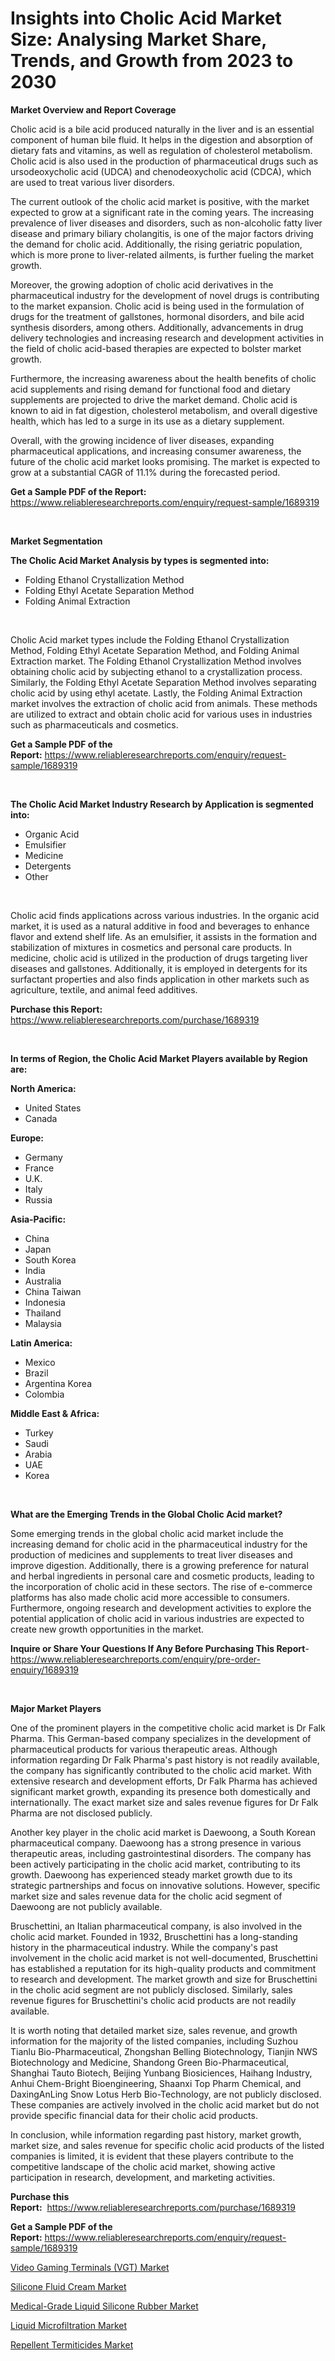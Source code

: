 <p><h1>Insights into Cholic Acid Market Size: Analysing Market Share, Trends, and Growth from 2023 to 2030</h1></p><p><strong>Market Overview and Report Coverage</strong></p>
<p><p>Cholic acid is a bile acid produced naturally in the liver and is an essential component of human bile fluid. It helps in the digestion and absorption of dietary fats and vitamins, as well as regulation of cholesterol metabolism. Cholic acid is also used in the production of pharmaceutical drugs such as ursodeoxycholic acid (UDCA) and chenodeoxycholic acid (CDCA), which are used to treat various liver disorders.</p><p>The current outlook of the cholic acid market is positive, with the market expected to grow at a significant rate in the coming years. The increasing prevalence of liver diseases and disorders, such as non-alcoholic fatty liver disease and primary biliary cholangitis, is one of the major factors driving the demand for cholic acid. Additionally, the rising geriatric population, which is more prone to liver-related ailments, is further fueling the market growth.</p><p>Moreover, the growing adoption of cholic acid derivatives in the pharmaceutical industry for the development of novel drugs is contributing to the market expansion. Cholic acid is being used in the formulation of drugs for the treatment of gallstones, hormonal disorders, and bile acid synthesis disorders, among others. Additionally, advancements in drug delivery technologies and increasing research and development activities in the field of cholic acid-based therapies are expected to bolster market growth.</p><p>Furthermore, the increasing awareness about the health benefits of cholic acid supplements and rising demand for functional food and dietary supplements are projected to drive the market demand. Cholic acid is known to aid in fat digestion, cholesterol metabolism, and overall digestive health, which has led to a surge in its use as a dietary supplement.</p><p>Overall, with the growing incidence of liver diseases, expanding pharmaceutical applications, and increasing consumer awareness, the future of the cholic acid market looks promising. The market is expected to grow at a substantial CAGR of 11.1% during the forecasted period.</p></p>
<p><strong>Get a Sample PDF of the Report:</strong> <a href="https://www.reliableresearchreports.com/enquiry/request-sample/1689319">https://www.reliableresearchreports.com/enquiry/request-sample/1689319</a></p>
<p>&nbsp;</p>
<p><strong>Market Segmentation</strong></p>
<p><strong>The Cholic Acid Market Analysis by types is segmented into:</strong></p>
<p><ul><li>Folding Ethanol Crystallization Method</li><li>Folding Ethyl Acetate Separation Method</li><li>Folding Animal Extraction</li></ul></p>
<p>&nbsp;</p>
<p><p>Cholic Acid market types include the Folding Ethanol Crystallization Method, Folding Ethyl Acetate Separation Method, and Folding Animal Extraction market. The Folding Ethanol Crystallization Method involves obtaining cholic acid by subjecting ethanol to a crystallization process. Similarly, the Folding Ethyl Acetate Separation Method involves separating cholic acid by using ethyl acetate. Lastly, the Folding Animal Extraction market involves the extraction of cholic acid from animals. These methods are utilized to extract and obtain cholic acid for various uses in industries such as pharmaceuticals and cosmetics.</p></p>
<p><strong>Get a Sample PDF of the Report:</strong>&nbsp;<a href="https://www.reliableresearchreports.com/enquiry/request-sample/1689319">https://www.reliableresearchreports.com/enquiry/request-sample/1689319</a></p>
<p>&nbsp;</p>
<p><strong>The Cholic Acid Market Industry Research by Application is segmented into:</strong></p>
<p><ul><li>Organic Acid</li><li>Emulsifier</li><li>Medicine</li><li>Detergents</li><li>Other</li></ul></p>
<p>&nbsp;</p>
<p><p>Cholic acid finds applications across various industries. In the organic acid market, it is used as a natural additive in food and beverages to enhance flavor and extend shelf life. As an emulsifier, it assists in the formation and stabilization of mixtures in cosmetics and personal care products. In medicine, cholic acid is utilized in the production of drugs targeting liver diseases and gallstones. Additionally, it is employed in detergents for its surfactant properties and also finds application in other markets such as agriculture, textile, and animal feed additives.</p></p>
<p><strong>Purchase this Report:</strong>&nbsp; <a href="https://www.reliableresearchreports.com/purchase/1689319">https://www.reliableresearchreports.com/purchase/1689319</a></p>
<p>&nbsp;</p>
<p><strong>In terms of Region, the Cholic Acid Market Players available by Region are:</strong></p>
<p>
    <p> <strong> North America: </strong>
        <ul>
            <li>United States</li>
            <li>Canada</li>
        </ul>
        </p> 
    <p> <strong> Europe: </strong>
        <ul>
            <li>Germany</li>
            <li>France</li>
            <li>U.K.</li>
            <li>Italy</li>
            <li>Russia</li>
        </ul>
        </p> 
    <p> <strong> Asia-Pacific: </strong>
        <ul>
            <li>China</li>
            <li>Japan</li>
            <li>South Korea</li>
            <li>India</li>
            <li>Australia</li>
            <li>China Taiwan</li>
            <li>Indonesia</li>
            <li>Thailand</li>
            <li>Malaysia</li>
        </ul>
        </p> 
    <p> <strong> Latin America: </strong>
        <ul>
            <li>Mexico</li>
            <li>Brazil</li>
            <li>Argentina Korea</li>
            <li>Colombia</li>
        </ul>
        </p> 
    <p> <strong> Middle East & Africa: </strong>
        <ul>
            <li>Turkey</li>
            <li>Saudi</li>
            <li>Arabia</li>
            <li>UAE</li>
            <li>Korea</li>
        </ul>
    </p>
    </p>
<p>&nbsp;</p>
<p><strong>What are the Emerging Trends in the Global Cholic Acid market?</strong></p>
<p><p>Some emerging trends in the global cholic acid market include the increasing demand for cholic acid in the pharmaceutical industry for the production of medicines and supplements to treat liver diseases and improve digestion. Additionally, there is a growing preference for natural and herbal ingredients in personal care and cosmetic products, leading to the incorporation of cholic acid in these sectors. The rise of e-commerce platforms has also made cholic acid more accessible to consumers. Furthermore, ongoing research and development activities to explore the potential application of cholic acid in various industries are expected to create new growth opportunities in the market.</p></p>
<p><strong>Inquire or Share Your Questions If Any Before Purchasing This Report</strong>- <a href="https://www.reliableresearchreports.com/enquiry/pre-order-enquiry/1689319">https://www.reliableresearchreports.com/enquiry/pre-order-enquiry/1689319</a></p>
<p>&nbsp;</p>
<p><strong>Major Market Players</strong></p>
<p><p>One of the prominent players in the competitive cholic acid market is Dr Falk Pharma. This German-based company specializes in the development of pharmaceutical products for various therapeutic areas. Although information regarding Dr Falk Pharma's past history is not readily available, the company has significantly contributed to the cholic acid market. With extensive research and development efforts, Dr Falk Pharma has achieved significant market growth, expanding its presence both domestically and internationally. The exact market size and sales revenue figures for Dr Falk Pharma are not disclosed publicly.</p><p>Another key player in the cholic acid market is Daewoong, a South Korean pharmaceutical company. Daewoong has a strong presence in various therapeutic areas, including gastrointestinal disorders. The company has been actively participating in the cholic acid market, contributing to its growth. Daewoong has experienced steady market growth due to its strategic partnerships and focus on innovative solutions. However, specific market size and sales revenue data for the cholic acid segment of Daewoong are not publicly available.</p><p>Bruschettini, an Italian pharmaceutical company, is also involved in the cholic acid market. Founded in 1932, Bruschettini has a long-standing history in the pharmaceutical industry. While the company's past involvement in the cholic acid market is not well-documented, Bruschettini has established a reputation for its high-quality products and commitment to research and development. The market growth and size for Bruschettini in the cholic acid segment are not publicly disclosed. Similarly, sales revenue figures for Bruschettini's cholic acid products are not readily available.</p><p>It is worth noting that detailed market size, sales revenue, and growth information for the majority of the listed companies, including Suzhou Tianlu Bio-Pharmaceutical, Zhongshan Belling Biotechnology, Tianjin NWS Biotechnology and Medicine, Shandong Green Bio-Pharmaceutical, Shanghai Tauto Biotech, Beijing Yunbang Biosiciences, Haihang Industry, Anhui Chem-Bright Bioengineering, Shaanxi Top Pharm Chemical, and DaxingAnLing Snow Lotus Herb Bio-Technology, are not publicly disclosed. These companies are actively involved in the cholic acid market but do not provide specific financial data for their cholic acid products.</p><p>In conclusion, while information regarding past history, market growth, market size, and sales revenue for specific cholic acid products of the listed companies is limited, it is evident that these players contribute to the competitive landscape of the cholic acid market, showing active participation in research, development, and marketing activities.</p></p>
<p><strong>Purchase this Report:</strong>&nbsp;&nbsp;<a href="https://www.reliableresearchreports.com/purchase/1689319">https://www.reliableresearchreports.com/purchase/1689319</a></p>
<p></p>
<p><strong>Get a Sample PDF of the Report:</strong>&nbsp;<a href="https://www.reliableresearchreports.com/enquiry/request-sample/1689319">https://www.reliableresearchreports.com/enquiry/request-sample/1689319</a></p>
<p><p><a href="https://medium.com/@yjwzfixtb68151/video-gaming-terminals-vgt-market-outlook-industry-overview-and-forecast-2023-to-2030-e02fe52daaa8">Video Gaming Terminals (VGT) Market</a></p><p><a href="https://github.com/ChiragRP21/Market-Research-Report-List-1/blob/main/silicone-fluid-cream-market.md">Silicone Fluid Cream Market</a></p><p><a href="https://github.com/ChiragRp1/Market-Research-Report-List-1/blob/main/medical-grade-liquid-silicone-rubber-market.md">Medical-Grade Liquid Silicone Rubber Market</a></p><p><a href="https://www.linkedin.com/pulse/liquid-microfiltration-market-size-2023-2030-global-industrial/">Liquid Microfiltration Market</a></p><p><a href="https://medium.com/@adeafrashri2022/repellent-termiticides-market-size-and-market-trends-complete-industry-overview-2023-to-2030-e8869c138773">Repellent Termiticides Market</a></p></p>